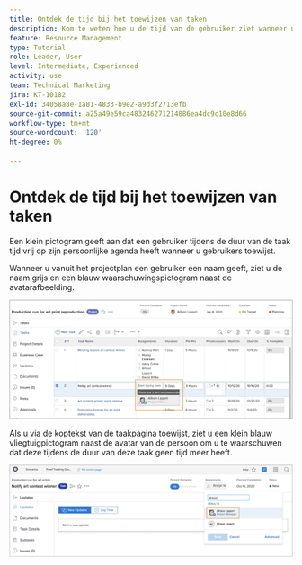 ```yaml
---
title: Ontdek de tijd bij het toewijzen van taken
description: Kom te weten hoe u de tijd van de gebruiker ziet wanneer u probeert om taaktaken uit te voeren.
feature: Resource Management
type: Tutorial
role: Leader, User
level: Intermediate, Experienced
activity: use
team: Technical Marketing
jira: KT-10182
exl-id: 34058a8e-1a81-4833-b9e2-a9d3f2713efb
source-git-commit: a25a49e59ca483246271214886ea4dc9c10e8d66
workflow-type: tm+mt
source-wordcount: '120'
ht-degree: 0%

---
```


# Ontdek de tijd bij het toewijzen van taken

Een klein pictogram geeft aan dat een gebruiker tijdens de duur van de taak tijd vrij op zijn persoonlijke agenda heeft wanneer u gebruikers toewijst.

Wanneer u vanuit het projectplan een gebruiker een naam geeft, ziet u de naam grijs en een blauw waarschuwingspictogram naast de avatarafbeelding.

![&#x200B; grayed out gebruiker voor pto &#x200B;](assets/toat_01.png)

Als u via de koptekst van de taakpagina toewijst, ziet u een klein blauw vliegtuigpictogram naast de avatar van de persoon om u te waarschuwen dat deze tijdens de duur van deze taak geen tijd meer heeft.

![&#x200B; taak van de gebruikerstaak &#x200B;](assets/toat_02.png)
